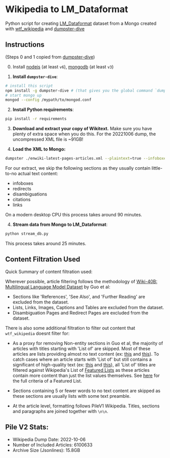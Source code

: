 # Wikipedia to LM_Dataformat

Python script for creating [LM_Dataformat](https://github.com/leogao2/lm_dataformat) dataset from a Mongo created with [wtf_wikipedia](https://github.com/spencermountain/wtf_wikipedia) and [dumpster-dive](https://github.com/spencermountain/dumpster-dive)


## Instructions

(Steps 0 and 1 copied from [dumpster-dive](https://github.com/spencermountain/dumpster-dive))

0. Install [nodejs](https://nodejs.org/en/) (at least `v6`), [mongodb](https://docs.mongodb.com/manual/installation/) (at least `v3`)

1. **Install ```dumpster-dive```**:
```bash 
# install this script
npm install -g dumpster-dive # (that gives you the global command `dumpster`)
# start mongo up
mongod --config /mypath/to/mongod.conf
```

2. **Install Python requirements**:
```bash 
pip install -r requirements
```

3. **Download and extract your copy of Wikitext.** Make sure you have plenty of extra space when you do this. For the 20221006 dump, the uncompressed XML file is ~91GB! 

4. **Load the XML to Mongo:** 
```bash 
dumpster ./enwiki-latest-pages-articles.xml --plaintext=true --infoboxes=false --citations=false --categories=false --links=false
```

For our extract, we skip the following sections as they usually contain little-to-no actual text content:
- infoboxes
- redirects
- disambiguations
- citations
- links

On a modern desktop CPU this process takes around 90 minutes. 

4. **Stream data from Mongo to LM_Dataformat**:

```bash
python stream_db.py
```

This process takes around 25 minutes. 

## Content Filtration Used

Quick Summary of content filtration used:

Wherever possible, article filtering follows the methodology of [Wiki-40B: Multilingual Language Model Dataset](https://aclanthology.org/2020.lrec-1.297/) by Guo et al:

- Sections like 'References', 'See Also', and 'Further Reading' are excluded from the dataset.
- Lists, Links, Images, Captions and Tables are excluded from the dataset.
- Disambiguation Pages and Redirect Pages are excluded from the dataset.

There is also some additional filtration to filter out content that ```wtf_wikipedia``` doesnt filter for:
- As a proxy for removing Non-entity sections in Guo et al, the majority of articles with titles starting with 'List of' are skipped. Most of these articles are lists providing almost no text content (ex: [this](https://en.wikipedia.org/wiki/List_of_decades,_centuries,_and_millennia) and [this](https://en.wikipedia.org/wiki/List_of_cities_and_municipalities_in_the_Philippines)). To catch cases where an article starts with 'List of' but still contains a significant of high-quality text (ex: [this](https://en.wikipedia.org/wiki/List_of_James_Bond_films) and [this](https://en.wikipedia.org/wiki/List_of_Marvel_Cinematic_Universe_films)), all 'List of' titles are filtered against Wikipedia's List of [Featured Lists](https://en.wikipedia.org/wiki/Wikipedia:Featured_lists) as these articles contain more content than just the list values themselves. See [here](https://en.wikipedia.org/wiki/Wikipedia:Featured_list_criteria) for the full criteria of a Featured List. 

-  Sections containing 5 or fewer words to no text content are skipped as these sections are usually lists with some text preamble. 

- At the article level, formatting follows PileV1 Wikipedia. Titles, sections and paragraphs are joined together with ```\n\n```. 



## Pile V2 Stats:

- Wikipedia Dump Date: 2022-10-06
- Number of Included Articles: 6100633
- Archive Size (Jsonlines): 15.8GB